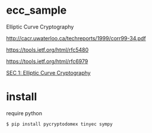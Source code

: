 # ecc_sample
Elliptic Curve Cryptography

http://cacr.uwaterloo.ca/techreports/1999/corr99-34.pdf

https://tools.ietf.org/html/rfc5480

https://tools.ietf.org/html/rfc6979

[SEC 1: Elliptic Curve Cryptography](http://www.secg.org/sec1-v2.pdf)

# install

require python
    
    $ pip install pycryptodomex tinyec sympy

